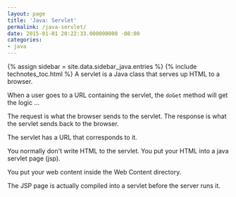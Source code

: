 ```yaml
---
layout: page
title: 'Java: Servlet'
permalink: /java-servlet/
date: 2015-01-01 20:22:33.000000000 -08:00
categories:
- java
---
```

{% assign sidebar = site.data.sidebar_java.entries %}
{% include technotes_toc.html %}
A servlet is a Java class that serves up HTML to a browser.

When a user goes to a URL containing the servlet, the `doGet` method will get the logic ...

The request is what the browser sends to the servlet. The response is what the servlet sends back to the browser.

The servlet has a URL that corresponds to it.

You normally don't write HTML to the servlet. You put your HTML into a java servlet page (jsp).

You put your web content inside the Web Content directory.

The JSP page is actually compiled into a servlet before the server runs it.
